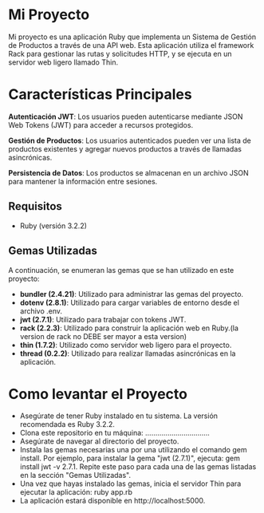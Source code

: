 # Mi Proyecto

Mi proyecto es una aplicación Ruby que implementa un Sistema de Gestión de Productos a través de una API web. Esta aplicación utiliza el framework Rack para gestionar las rutas y solicitudes HTTP, y se ejecuta en un servidor web ligero llamado Thin.

# Características Principales

**Autenticación JWT**: Los usuarios pueden autenticarse mediante JSON Web Tokens (JWT) para acceder a recursos protegidos.

**Gestión de Productos**: Los usuarios autenticados pueden ver una lista de productos existentes y agregar nuevos productos a través de llamadas asincrónicas.

**Persistencia de Datos**: Los productos se almacenan en un archivo JSON para mantener la información entre sesiones.

## Requisitos

- Ruby (versión 3.2.2)

## Gemas Utilizadas

A continuación, se enumeran las gemas que se han utilizado en este proyecto:

- **bundler (2.4.21)**: Utilizado para administrar las gemas del proyecto.
- **dotenv (2.8.1)**: Utilizado para cargar variables de entorno desde el archivo .env.
- **jwt (2.7.1)**: Utilizado para trabajar con tokens JWT.
- **rack (2.2.3)**: Utilizado para construir la aplicación web en Ruby.(la version de rack no DEBE ser mayor a esta version)
- **thin (1.7.2)**: Utilizado como servidor web ligero para el proyecto.
- **thread (0.2.2)**: Utilizado para realizar llamadas asincrónicas en la aplicación.

# Como levantar el Proyecto

- Asegúrate de tener Ruby instalado en tu sistema. La versión recomendada es Ruby 3.2.2.
- Clona este repositorio en tu máquina: ................................
- Asegúrate de navegar al directorio del proyecto.
- Instala las gemas necesarias una por una utilizando el comando gem install. Por ejemplo, para instalar la gema "jwt (2.7.1)", ejecuta: gem install jwt -v 2.7.1. Repite este paso para cada una de las gemas listadas en la sección "Gemas Utilizadas".
- Una vez que hayas instalado las gemas, inicia el servidor Thin para ejecutar la aplicación: ruby app.rb
- La aplicación estará disponible en http://localhost:5000.
